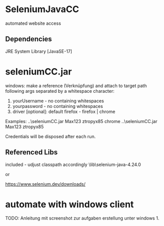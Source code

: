 # SeleniumJavaCC
automated website access

## Dependencies
JRE System Library [JavaSE-17]

# seleniumCC.jar
windows: make a reference (Verknüpfung) and attach to target path following args separated by a whitespace character:

1. yourUsername - no containing whitespaces
2. yourpassword - no containing whitespaces
3. driver [optional]: default firefox - firefox | chrome

Examples:
..\seleniumCC.jar Max123 ztropyx85 chrome
..\seleniumCC.jar Max123 ztropyx85

Credentials will be disposed after each run.

## Referenced Libs
included - udjust classpath accordingly
\lib\selenium-java-4.24.0

or

https://www.selenium.dev/downloads/

# automate with windows client
TODO: Anleitung mit screenshot zur aufgaben erstellung unter windows
1. 